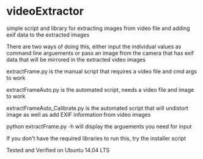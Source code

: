 videoExtractor
==============

simple script and library for extracting images from video file and adding exif data to the extracted images

There are two ways of doing this, either input the individual values as command line arguements or pass an image from the camera that has exif data that will be mirrored in the extracted video images

extractFrame.py is the manual script that requires a video file and cmd args to work

extractFrameAuto.py is the automated script, needs a video file and image to work

extractFrameAuto_Calibrate.py is the automated script that will undistort image as well
as add EXIF information from video images

python extractFrame.py -h will display the arguements you need for input

If you don't have the required libraries to run this, try the installer script

Tested and Verified on Ubuntu 14.04 LTS
